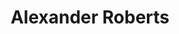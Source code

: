 ---
layout: employee
skillsid: 12
title: 'Alexander Roberts'
permalink: /employees/:title 
location: 'Nashville'
position: 'Director of Web Analytics'
availability: 98
internal: false
categories: 
- employees
phoneNumber: 555-555-5555
email: email@gmail.com
manage: false
---